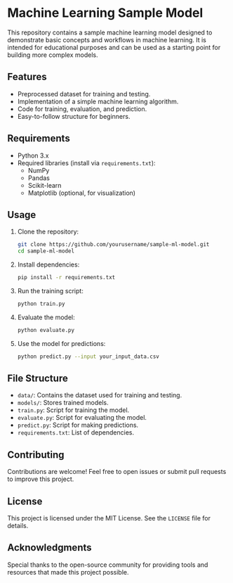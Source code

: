 # Machine Learning Sample Model

This repository contains a sample machine learning model designed to demonstrate basic concepts and workflows in machine learning. It is intended for educational purposes and can be used as a starting point for building more complex models.

## Features

- Preprocessed dataset for training and testing.
- Implementation of a simple machine learning algorithm.
- Code for training, evaluation, and prediction.
- Easy-to-follow structure for beginners.

## Requirements

- Python 3.x
- Required libraries (install via `requirements.txt`):
    - NumPy
    - Pandas
    - Scikit-learn
    - Matplotlib (optional, for visualization)

## Usage

1. Clone the repository:
     ```bash
     git clone https://github.com/yourusername/sample-ml-model.git
     cd sample-ml-model
     ```

2. Install dependencies:
     ```bash
     pip install -r requirements.txt
     ```

3. Run the training script:
     ```bash
     python train.py
     ```

4. Evaluate the model:
     ```bash
     python evaluate.py
     ```

5. Use the model for predictions:
     ```bash
     python predict.py --input your_input_data.csv
     ```

## File Structure

- `data/`: Contains the dataset used for training and testing.
- `models/`: Stores trained models.
- `train.py`: Script for training the model.
- `evaluate.py`: Script for evaluating the model.
- `predict.py`: Script for making predictions.
- `requirements.txt`: List of dependencies.

## Contributing

Contributions are welcome! Feel free to open issues or submit pull requests to improve this project.

## License

This project is licensed under the MIT License. See the `LICENSE` file for details.

## Acknowledgments

Special thanks to the open-source community for providing tools and resources that made this project possible.